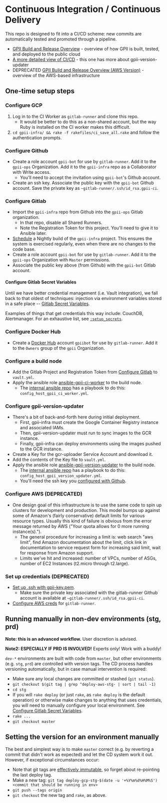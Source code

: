 # Continuous Integration / Continuous Delivery

This repo is designed to fit into a CI/CD scheme: new commits are automatically tested and promoted through a pipeline.

* [GPII Build and Release Overview](https://docs.google.com/presentation/d/1l8qQEvFaml_qgc0fynHScVhWseu0loytcYaFP_m0tBs) - overview of how GPII is built, tested, and deployed to the public cloud
* [A more detailed view of CI/CD](https://docs.google.com/presentation/d/1vkVi1iCDSqdfC9YPmpd-xyUJORFtXE72soLtFLHEEcg/view) - this one has more about gpii-version-updater
* DEPRECATED [GPII Build and Release Overview (AWS Version)](https://docs.google.com/presentation/d/1yXGCHBDtb07Gw0do2ZcnUQ0R-g6z4w6uDlqxBnr8Yxo) - overview of the AWS-based infrastructure

## One-time setup steps

### Configure GCP

1. Log in to the CI Worker as `gitlab-runner` and clone this repo.
   * It would be better to do this as a non-shared account, but the way Ruby is installed on the CI worker makes this difficult.
1. `cd gpii-infra/ && rake -f rakefiles/ci_save_all.rake` and follow the authentication prompts.

### Configure Github

   * Create a role account `gpii-bot` for use by `gitlab-runner`. Add it to the `gpii-ops` Organization. Add it to the `gpii-infra` repo as a Collaborator with Write access.
      * You'll need to accept the invitation using `gpii-bot`'s Github account.
   * Create an ssh key. Associate the public key with the `gpii-bot` Github account. Save the private key as `~gitlab-runner/.ssh/id_rsa.gpii-ci`.

### Configure Gitlab

   * Import the `gpii-infra` repo from Github into the `gpii-ops` Gitlab organization.
      * In that repo, disable all Shared Runners.
      * Note the Registration Token for this project. You'll need to give it to Ansible later.
   * [Schedule](https://docs.gitlab.com/ce/user/project/pipelines/schedules.html) a Nightly build of the `gpii-infra` project. This ensures the system is exercised regularly, even when there are no changes to the code base.
   * Create a role account `gpii-bot` for use by `gitlab-runner`. Add it to the `gpii-ops` Organization with `Master` permissions.
   * Associate the public key above (from Github) with the `gpii-bot` Gitlab account.

#### Configure Gitlab Secret Variables

Until we have better credential management (i.e. Vault integration), we fall back to that oldest of techniques: injection via environment variables stored in a safe place -- [Gitlab Secret Variables](https://gitlab.com/gpii-ops/gpii-infra/settings/ci_cd).

Examples of things that get credentials this way include: CouchDB, Alertmanager. For an exhaustive list, see [`:setup_secrets`](https://github.com/gpii-ops/gpii-infra/blob/master/modules/deploy/Rakefile).

### Configure Docker Hub

   * Create a [Docker Hub](https://hub.docker.com) account `gpiibot` for use by `gitlab-runner`. Add it to the `Owners` group of the `gpii` Organization.

### Configure a build node

   * Add the Gitlab Project and Registration Token from [Configure Gitlab](CI-CD.md#configure-gitlab) to `vault.yml`.
   * Apply the ansible role [ansible-gpii-ci-worker](https://github.com/idi-ops/ansible-gpii-ci-worker) to the build node.
      * The [internal ansible repo](https://github.com/inclusive-design/ops-shared) has a playbook to do this: `config_host_gpii_ci_worker.yml`.

### Configure gpii-version-updater

   * There's a bit of back-and-forth here during initial deployment.
      * First, gpii-infra must create the Google Container Registry instance and associated IAMs.
      * Then, gpii-version-updater must run to sync images to the GCR instance.
      * Finally, gpii-infra can deploy environments using the images pushed to the GCR instance.
   * Create a Key for the gcr-uploader Service Account and download it.
   * Add the contents of the Key file to `vault.yml`.
   * Apply the ansible role [ansible-gpii-version-updater](https://github.com/idi-ops/ansible-gpii-version-updater) to the build node.
      * The [internal ansible repo](https://github.com/inclusive-design/ops) has a playbook to do this: `config_host_gpii_version_updater.yml`.
      * You'll need the ssh key you [configured with Github](#configure-github).

### Configure AWS (DEPRECATED)

   * One design goal of this infrastructure is to use the same code to spin up clusters for development and production. This model bumps up against some of Amazon's (fairly conservative) default limits for various resource types. Usually this kind of failure is obvious from the error message returned by AWS ("Your quota allows for 0 more running instance(s).").
      * The general procedure for increasing a limit is: web search "aws <name of thing> limit", find Amazon documentation about the limit, click link in documentation to service request form for increasing said limit, wait for response from Amazon support.
      * Limits we've hit and increased: number of VPCs, number of ASGs, number of EC2 Instances (t2.micro through t2.large).

### Set up credentials (DEPRECATED)

   * [Set up .ssh with gpii-key.pem](README.md#configure-ssh).
      * Make sure the private key associated with the gitlab-runner Github account is available at `~gitlab-runner/.ssh/id_rsa.gpii-ci`.
   * [Configure AWS creds](README.md#install-packages) for `gitlab-runner`.

## Running manually in non-dev environments (stg, prd)

**Note: this is an advanced workflow.** User discretion is advised.

**Note2: ESPECIALLY IF PRD IS INVOLVED!** Experts only! Work with a buddy!

`dev-*` environments are built with code from `master`, but other environments (e.g. `stg`, `prd`) are controlled with version tags. The CD process handles versioning automatically, but in case manual intervention is required:
   * Make sure any local changes are committed or stashed (`git status`).
   * `git checkout $(git tag | grep ^deploy-aws-stg- | sort | tail -1)`
   * `cd stg`
   * If you will `rake deploy` (or just `rake`, as `rake deploy` is the default operation) or otherwise make changes to anything that uses credentials, you will need to manually configure your local environment. See [Configure Gitlab Secret Variables](#configure-gitlab-secret-variables).
   * `rake ...`
   * `git checkout master`

## Setting the version for an environment manually

The best and simplest way is to make `master` correct (e.g. by reverting a commit that didn't work as expected) and let the CD system work it out. However, if exceptional circumstances occur:
   * Note that git tags are [effectively immutable](https://git-scm.com/docs/git-tag#_on_re_tagging), so forget about re-pointing the last deploy tag.
   * Make a new tag: `git tag deploy-gcp-stg-$(date -u '+%Y%m%d%H%M%S') <commit that should be running in env>`
   * `git push --tags origin`
   * `git checkout` the new tag and `rake`, as above.

